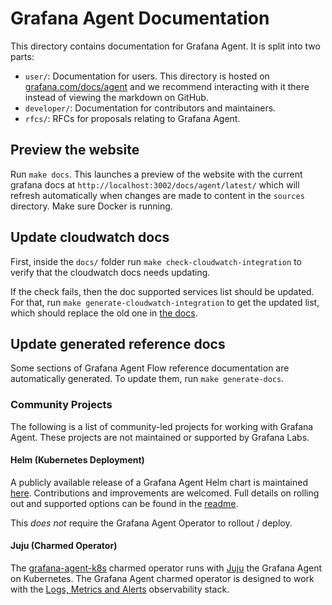 # Grafana Agent Documentation

This directory contains documentation for Grafana Agent. It is split into two
parts:

* `user/`: Documentation for users. This directory is hosted on
  [grafana.com/docs/agent](https://grafana.com/docs/agent/latest/) and we
  recommend interacting with it there instead of viewing the markdown on
  GitHub.
* `developer/`: Documentation for contributors and maintainers.
* `rfcs/`: RFCs for proposals relating to Grafana Agent.

## Preview the website

Run `make docs`. This launches a preview of the website with the current grafana docs at `http://localhost:3002/docs/agent/latest/` which will refresh automatically when changes are made to content in the `sources` directory.
Make sure Docker is running.

## Update cloudwatch docs

First, inside the `docs/` folder run `make check-cloudwatch-integration` to verify that the cloudwatch docs needs updating.

If the check fails, then the doc supported services list should be updated. For that, run `make generate-cloudwatch-integration` to get the updated list, which should replace the old one in [the docs](./sources/static/configuration/integrations/cloudwatch-exporter-config.md).

## Update generated reference docs

Some sections of Grafana Agent Flow reference documentation are automatically generated. To update them, run `make generate-docs`.

### Community Projects

The following is a list of community-led projects for working with Grafana Agent. These projects are not maintained or supported by Grafana Labs.

#### Helm (Kubernetes Deployment)

A publicly available release of a Grafana Agent Helm chart is maintained [here](https://github.com/DandyDeveloper/charts/tree/master/charts/grafana-agent). Contributions and improvements are welcomed. Full details on rolling out and supported options can be found in the [readme](https://github.com/DandyDeveloper/charts/blob/master/charts/grafana-agent/README.md).

This *does not* require the Grafana Agent Operator to rollout / deploy.

#### Juju (Charmed Operator)

The [grafana-agent-k8s](https://github.com/canonical/grafana-agent-operator) charmed operator runs with [Juju](https://juju.is) the Grafana Agent on Kubernetes.
The Grafana Agent charmed operator is designed to work with the [Logs, Metrics and Alerts](https://juju.is/docs/lma2) observability stack.
